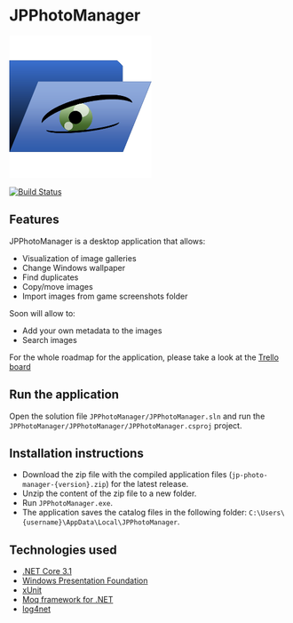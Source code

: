 # JPPhotoManager

![JPPhotoManager](JPPhotoManager/Images/AppIcon.png)

[![Build Status](https://dev.azure.com/jpablodrexler/jp-photo-manager/_apis/build/status/jpablodrexler.jp-photo-manager?branchName=master)](https://dev.azure.com/jpablodrexler/jp-photo-manager/_build/latest?definitionId=10&branchName=master)

## Features
JPPhotoManager is a desktop application that allows:
* Visualization of image galleries
* Change Windows wallpaper
* Find duplicates
* Copy/move images
* Import images from game screenshots folder

Soon will allow to:
* Add your own metadata to the images
* Search images

For the whole roadmap for the application, please take a look at the [Trello board](https://trello.com/b/7OlQJdBw/jp-photo-manager)

## Run the application
Open the solution file `JPPhotoManager/JPPhotoManager.sln` and run the `JPPhotoManager/JPPhotoManager/JPPhotoManager.csproj` project.

## Installation instructions
* Download the zip file with the compiled application files (`jp-photo-manager-{version}.zip`) for the latest release.
* Unzip the content of the zip file to a new folder.
* Run `JPPhotoManager.exe`.
* The application saves the catalog files in the following folder: `C:\Users\{username}\AppData\Local\JPPhotoManager`.

## Technologies used
* [.NET Core 3.1](https://dotnet.microsoft.com/)
* [Windows Presentation Foundation](https://docs.microsoft.com/en-us/dotnet/framework/wpf/)
* [xUnit](https://xunit.net/)
* [Moq framework for .NET](https://github.com/moq/moq4)
* [log4net](https://logging.apache.org/log4net/)
